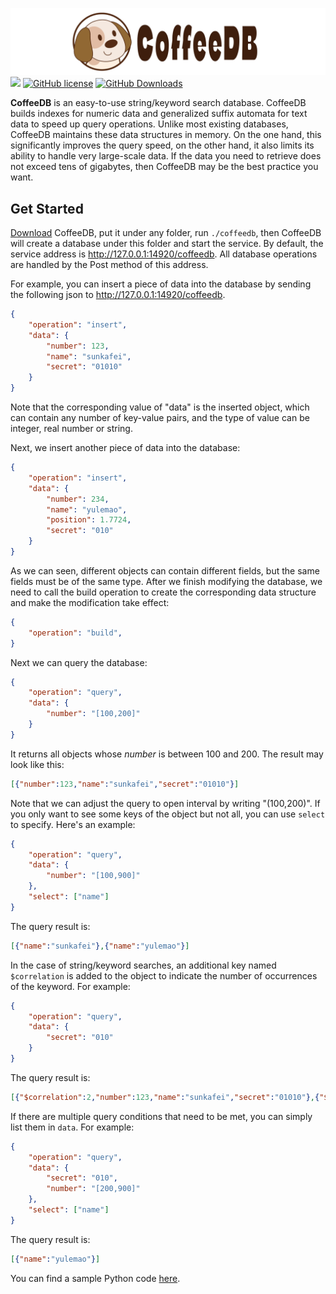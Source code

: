![](docs/logo.png)
![](https://github.com/sunkafei/coffeedb/actions/workflows/main.yml/badge.svg?event=push)
[![GitHub license](https://img.shields.io/badge/license-MIT-blue.svg)](https://raw.githubusercontent.com/nlohmann/json/master/LICENSE.MIT)
[![GitHub Downloads](https://img.shields.io/github/downloads/nlohmann/json/total)](https://github.com/sunkafei/coffeedb/releases)

**CoffeeDB** is an easy-to-use string/keyword search database. CoffeeDB builds indexes for numeric data and generalized suffix automata for text data to speed up query operations. Unlike most existing databases, CoffeeDB maintains these data structures in memory. On the one hand, this significantly improves the query speed, on the other hand, it also limits its ability to handle very large-scale data. If the data you need to retrieve does not exceed tens of gigabytes, then CoffeeDB may be the best practice you want.

## Get Started
[Download](https://github.com/sunkafei/coffeedb/releases) CoffeeDB, put it under any folder, run `./coffeedb`, then CoffeeDB will create a database under this folder and start the service. By default, the service address is http://127.0.0.1:14920/coffeedb. All database operations are handled by the Post method of this address.

For example, you can insert a piece of data into the database by sending the following json to http://127.0.0.1:14920/coffeedb.
```json
{
    "operation": "insert",
    "data": {
        "number": 123,
        "name": "sunkafei",
        "secret": "01010"
    }
}
```
Note that the corresponding value of "data" is the inserted object, which can contain any number of key-value pairs, and the type of value can be integer, real number or string.

Next, we insert another piece of data into the database:
```json
{
    "operation": "insert",
    "data": {
        "number": 234,
        "name": "yulemao",
        "position": 1.7724,
        "secret": "010"
    }
}
```
As we can seen, different objects can contain different fields, but the same fields must be of the same type. After we finish modifying the database, we need to call the build operation to create the corresponding data structure and make the modification take effect:
```json
{
    "operation": "build",
}
```
Next we can query the database:
```json
{
    "operation": "query",
    "data": {
        "number": "[100,200]"
    }
}
```
It returns all objects whose *number* is between $100$ and $200$. The result may look like this:
```json
[{"number":123,"name":"sunkafei","secret":"01010"}]
```
Note that we can adjust the query to open interval by writing "(100,200)". If you only want to see some keys of the object but not all, you can use `select` to specify. Here's an example:
```json
{
    "operation": "query",
    "data": {
        "number": "[100,900]"
    },
    "select": ["name"]
}
```
The query result is:
```json
[{"name":"sunkafei"},{"name":"yulemao"}]
```
In the case of string/keyword searches, an additional key named `$correlation` is added to the object to indicate the number of occurrences of the keyword. For example:
```json
{
    "operation": "query",
    "data": {
        "secret": "010"
    }
}
```
The query result is:
```json
[{"$correlation":2,"number":123,"name":"sunkafei","secret":"01010"},{"$correlation":1,"number":234,"name":"yulemao","position":1.7724,"secret":"010"}]
```
If there are multiple query conditions that need to be met, you can simply list them in `data`. For example:
```json
{
    "operation": "query",
    "data": {
        "secret": "010",
        "number": "[200,900]"
    },
    "select": ["name"]
}
```
The query result is:
```json
[{"name":"yulemao"}]
```
You can find a sample Python code [here](examples/examples.py).